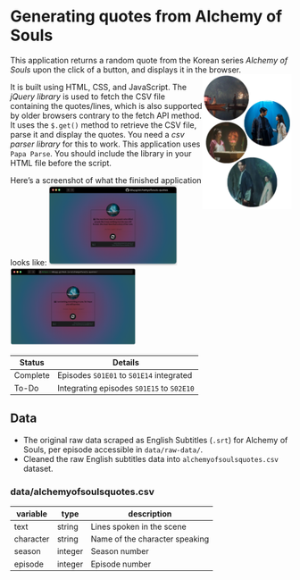 # Generating quotes from Alchemy of Souls

This application returns a random quote from the Korean series *Alchemy of Souls* upon the click of a button, and displays it in the browser.
<a href="https://dduyg.github.io/alchemyofsouls-quotes/"><img align="right" width="160" src="/images/alchemyofsouls.png"></a>

It is built using HTML, CSS, and JavaScript. The *jQuery library* is used to fetch the CSV file containing the quotes/lines, which is also supported by older browsers contrary to the fetch API method. It uses the `$.get()` method to retrieve the CSV file, parse it and display the quotes. You need a *csv parser library* for this to work. This application uses `Papa Parse`. You should include the library in your HTML file before the script.

Here’s a screenshot of what the finished application looks like: 
<a href="https://dduyg.github.io/alchemyofsouls-quotes/"><img src="/images/project-image.png" width="230px"></a>
<a href="https://dduyg.github.io/alchemyofsouls-quotes/"><img src="/images/project-image-2.png" width="225px"></a>

| Status   | Details       |
|----------|---------------|
| Complete | Episodes `S01E01` to `S01E14` integrated  |
| To-Do    | Integrating episodes `S01E15` to `S02E10`        |


## Data
- The original raw data scraped as English Subtitles (`.srt`) for Alchemy of Souls, per episode accessible in `data/raw-data/`.  
- Cleaned the raw English subtitles data into `alchemyofsoulsquotes.csv` dataset.

### data/alchemyofsoulsquotes.csv
| variable  | type    | description                    |
|-----------|---------|--------------------------------|
| text      | string  | Lines spoken in the scene      |
| character | string  | Name of the character speaking |
| season    | integer | Season number                  |
| episode   | integer | Episode number                 |
